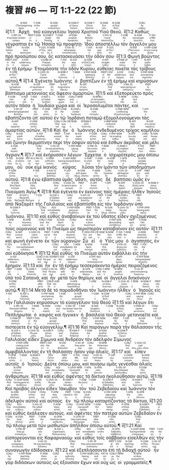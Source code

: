 # 複習 #6 — 可 1:1-22 (22 節)


 <rt>可1:1</rt> <RUBY><ruby><ruby>Ἀρχὴ<rt>ἀρχή</rt></ruby><rt>[The] beginning</rt></ruby><rt>N-NSF</rt></RUBY> <RUBY><ruby><ruby>τοῦ<rt>ὁ</rt></ruby><rt>of the</rt></ruby><rt>T-GSN</rt></RUBY> <RUBY><ruby><ruby>εὐαγγελίου<rt>εὐαγγέλιον</rt></ruby><rt>gospel</rt></ruby><rt>N-GSN</rt></RUBY> <RUBY><ruby><ruby>Ἰησοῦ<rt>Ἰησοῦς</rt></ruby><rt>of Jesus</rt></ruby><rt>N-GSM-P</rt></RUBY> <RUBY><ruby><ruby>Χριστοῦ<rt>Χριστός</rt></ruby><rt>Christ‚</rt></ruby><rt>N-GSM-T</rt></RUBY> <RUBY><ruby><ruby>Υἱοῦ<rt>υἱός</rt></ruby><rt>Son</rt></ruby><rt>N-GSM</rt></RUBY> <RUBY><ruby><ruby>Θεοῦ.<rt>θεός</rt></ruby><rt>of God.</rt></ruby><rt>N-GSM</rt></RUBY> <rt>可1:2</rt> <RUBY><ruby><ruby>Καθὼς<rt>καθώς</rt></ruby><rt>As</rt></ruby><rt>CONJ</rt></RUBY> <RUBY><ruby><ruby>γέγραπται<rt>γράφω</rt></ruby><rt>it has been written</rt></ruby><rt>V-RPI-3S</rt></RUBY> <RUBY><ruby><ruby>ἐν<rt>ἐν</rt></ruby><rt>in</rt></ruby><rt>PREP</rt></RUBY> <RUBY><ruby><ruby>τῷ<rt>ὁ</rt></ruby><rt>‑</rt></ruby><rt>T-DSM</rt></RUBY> <RUBY><ruby><ruby>Ἠσαΐᾳ<rt>Ἡσαΐας</rt></ruby><rt>Isaiah</rt></ruby><rt>N-DSM-P</rt></RUBY> <RUBY><ruby><ruby>τῷ<rt>ὁ</rt></ruby><rt>the</rt></ruby><rt>T-DSM</rt></RUBY> <RUBY><ruby><ruby>προφήτῃ·<rt>προφήτης</rt></ruby><rt>prophet:</rt></ruby><rt>N-DSM</rt></RUBY> <RUBY><ruby><ruby>Ἰδοὺ<rt>ἰδού</rt></ruby><rt>Behold‚</rt></ruby><rt>INJ</rt></RUBY> <RUBY><ruby><ruby>ἀποστέλλω<rt>ἀποστέλλω</rt></ruby><rt>I send</rt></ruby><rt>V-PAI-1S</rt></RUBY> <RUBY><ruby><ruby>τὸν<rt>ὁ</rt></ruby><rt>the</rt></ruby><rt>T-ASM</rt></RUBY> <RUBY><ruby><ruby>ἄγγελόν<rt>ἄγγελος</rt></ruby><rt>messenger</rt></ruby><rt>N-ASM</rt></RUBY> <RUBY><ruby><ruby>μου<rt>ἐγώ</rt></ruby><rt>of Me</rt></ruby><rt>P-1GS</rt></RUBY> <RUBY><ruby><ruby>πρὸ<rt>πρό</rt></ruby><rt>before</rt></ruby><rt>PREP</rt></RUBY> <RUBY><ruby><ruby>προσώπου<rt>πρόσωπον</rt></ruby><rt>face</rt></ruby><rt>N-GSN</rt></RUBY> <RUBY><ruby><ruby>σου‚<rt>σύ</rt></ruby><rt>of You‚</rt></ruby><rt>P-2GS</rt></RUBY> <RUBY><ruby><ruby>ὃς<rt>ὅς, ἥ</rt></ruby><rt>who</rt></ruby><rt>R-NSM</rt></RUBY> <RUBY><ruby><ruby>κατασκευάσει<rt>κατασκευάζω</rt></ruby><rt>will prepare</rt></ruby><rt>V-FAI-3S</rt></RUBY> <RUBY><ruby><ruby>τὴν<rt>ὁ</rt></ruby><rt>the</rt></ruby><rt>T-ASF</rt></RUBY> <RUBY><ruby><ruby>ὁδόν<rt>ὁδός</rt></ruby><rt>way</rt></ruby><rt>N-ASF</rt></RUBY> <RUBY><ruby><ruby>σου·<rt>σύ</rt></ruby><rt>of You.”</rt></ruby><rt>P-2GS</rt></RUBY> <rt>可1:3</rt> <RUBY><ruby><ruby>Φωνὴ<rt>φωνή</rt></ruby><rt>[The] voice</rt></ruby><rt>N-NSF</rt></RUBY> <RUBY><ruby><ruby>βοῶντος<rt>βοάω</rt></ruby><rt>of one crying</rt></ruby><rt>V-PAP-GSM</rt></RUBY> <RUBY><ruby><ruby>ἐν<rt>ἐν</rt></ruby><rt>in</rt></ruby><rt>PREP</rt></RUBY> <RUBY><ruby><ruby>τῇ<rt>ὁ</rt></ruby><rt>the</rt></ruby><rt>T-DSF</rt></RUBY> <RUBY><ruby><ruby>ἐρήμῳ·<rt>ἔρημος</rt></ruby><rt>wilderness‚</rt></ruby><rt>A-DSF</rt></RUBY> <RUBY><ruby><ruby>Ἑτοιμάσατε<rt>ἑτοιμάζω</rt></ruby><rt>Prepare</rt></ruby><rt>V-AAM-2P</rt></RUBY> <RUBY><ruby><ruby>τὴν<rt>ὁ</rt></ruby><rt>the</rt></ruby><rt>T-ASF</rt></RUBY> <RUBY><ruby><ruby>ὁδὸν<rt>ὁδός</rt></ruby><rt>way</rt></ruby><rt>N-ASF</rt></RUBY> <RUBY><ruby><ruby>Κυρίου‚<rt>κύριος</rt></ruby><rt>of [the] Lord‚</rt></ruby><rt>N-GSM</rt></RUBY> <RUBY><ruby><ruby>εὐθείας<rt>εὐθύς</rt></ruby><rt>straight</rt></ruby><rt>A-APF</rt></RUBY> <RUBY><ruby><ruby>ποιεῖτε<rt>ποιέω</rt></ruby><rt>make</rt></ruby><rt>V-PAM-2P</rt></RUBY> <RUBY><ruby><ruby>τὰς<rt>ὁ</rt></ruby><rt>the</rt></ruby><rt>T-APF</rt></RUBY> <RUBY><ruby><ruby>τρίβους<rt>τρίβος</rt></ruby><rt>paths</rt></ruby><rt>N-APF</rt></RUBY> <RUBY><ruby><ruby>αὐτοῦ‚¶<rt>αὐτός</rt></ruby><rt>of Him.’”</rt></ruby><rt>P-GSM</rt></RUBY> <rt>可1:4</rt> <RUBY><ruby><ruby>Ἐγένετο<rt>γίνομαι</rt></ruby><rt>Came</rt></ruby><rt>V-2ADI-3S</rt></RUBY> <RUBY><ruby><ruby>Ἰωάννης<rt>Ἰωάννης</rt></ruby><rt>John‚</rt></ruby><rt>N-NSM-P</rt></RUBY> <RUBY><ruby><ruby>ὁ<rt>ὁ</rt></ruby><rt>‑</rt></ruby><rt>T-NSM</rt></RUBY> <RUBY><ruby><ruby>βαπτίζων<rt>βαπτίζω</rt></ruby><rt>baptizing</rt></ruby><rt>V-PAP-NSM</rt></RUBY> <RUBY><ruby><ruby>ἐν<rt>ἐν</rt></ruby><rt>in</rt></ruby><rt>PREP</rt></RUBY> <RUBY><ruby><ruby>τῇ<rt>ὁ</rt></ruby><rt>the</rt></ruby><rt>T-DSF</rt></RUBY> <RUBY><ruby><ruby>ἐρήμῳ<rt>ἔρημος</rt></ruby><rt>wilderness</rt></ruby><rt>A-DSF</rt></RUBY> <RUBY><ruby><ruby>καὶ<rt>καί</rt></ruby><rt>and</rt></ruby><rt>CONJ</rt></RUBY> <RUBY><ruby><ruby>κηρύσσων<rt>κηρύσσω</rt></ruby><rt>proclaiming</rt></ruby><rt>V-PAP-NSM</rt></RUBY> <RUBY><ruby><ruby>βάπτισμα<rt>βάπτισμα</rt></ruby><rt>[a] baptism</rt></ruby><rt>N-ASN</rt></RUBY> <RUBY><ruby><ruby>μετανοίας<rt>μετάνοια</rt></ruby><rt>of repentance</rt></ruby><rt>N-GSF</rt></RUBY> <RUBY><ruby><ruby>εἰς<rt>εἰς</rt></ruby><rt>for</rt></ruby><rt>PREP</rt></RUBY> <RUBY><ruby><ruby>ἄφεσιν<rt>ἄφεσις</rt></ruby><rt>forgiveness</rt></ruby><rt>N-ASF</rt></RUBY> <RUBY><ruby><ruby>ἁμαρτιῶν.<rt>ἁμαρτία</rt></ruby><rt>of sins.</rt></ruby><rt>N-GPF</rt></RUBY> <rt>可1:5</rt> <RUBY><ruby><ruby>καὶ<rt>καί</rt></ruby><rt>And</rt></ruby><rt>CONJ</rt></RUBY> <RUBY><ruby><ruby>ἐξεπορεύετο<rt>ἐκπορεύω</rt></ruby><rt>were going out</rt></ruby><rt>V-INI-3S</rt></RUBY> <RUBY><ruby><ruby>πρὸς<rt>πρός</rt></ruby><rt>to</rt></ruby><rt>PREP</rt></RUBY> <RUBY><ruby><ruby>αὐτὸν<rt>αὐτός</rt></ruby><rt>him</rt></ruby><rt>P-ASM</rt></RUBY> <RUBY><ruby><ruby>πᾶσα<rt>πᾶς</rt></ruby><rt>all</rt></ruby><rt>A-NSF</rt></RUBY> <RUBY><ruby><ruby>ἡ<rt>ὁ</rt></ruby><rt>the</rt></ruby><rt>T-NSF</rt></RUBY> <RUBY><ruby><ruby>Ἰουδαία<rt>Ἰουδαία</rt></ruby><rt>of Judea</rt></ruby><rt>A-NSF-L</rt></RUBY> <RUBY><ruby><ruby>χώρα<rt>χώρα</rt></ruby><rt>region‚</rt></ruby><rt>N-NSF</rt></RUBY> <RUBY><ruby><ruby>καὶ<rt>καί</rt></ruby><rt>and</rt></ruby><rt>CONJ</rt></RUBY> <RUBY><ruby><ruby>οἱ<rt>ὁ</rt></ruby><rt>‑</rt></ruby><rt>T-NPM</rt></RUBY> <RUBY><ruby><ruby>Ἱεροσολυμῖται<rt>Ἱεροσολυμίτης</rt></ruby><rt>of Jerusalem‚</rt></ruby><rt>N-NPM-L</rt></RUBY> <RUBY><ruby><ruby>πάντες‚<rt>πᾶς</rt></ruby><rt>all</rt></ruby><rt>A-NPM</rt></RUBY> <RUBY><ruby><ruby>καὶ<rt>καί</rt></ruby><rt>and</rt></ruby><rt>CONJ</rt></RUBY> <RUBY><ruby><ruby>ἐβαπτίζοντο<rt>βαπτίζω</rt></ruby><rt>were being baptized</rt></ruby><rt>V-IPI-3P</rt></RUBY> <RUBY><ruby><ruby>ὑπ᾽<rt>ὑπό</rt></ruby><rt>by</rt></ruby><rt>PREP</rt></RUBY> <RUBY><ruby><ruby>αὐτοῦ<rt>αὐτός</rt></ruby><rt>him</rt></ruby><rt>P-GSM</rt></RUBY> <RUBY><ruby><ruby>ἐν<rt>ἐν</rt></ruby><rt>in</rt></ruby><rt>PREP</rt></RUBY> <RUBY><ruby><ruby>τῷ<rt>ὁ</rt></ruby><rt>the</rt></ruby><rt>T-DSM</rt></RUBY> <RUBY><ruby><ruby>Ἰορδάνῃ<rt>Ἰορδάνης</rt></ruby><rt>Jordan</rt></ruby><rt>N-DSM-L</rt></RUBY> <RUBY><ruby><ruby>ποταμῷ<rt>ποταμός</rt></ruby><rt>river‚</rt></ruby><rt>N-DSM</rt></RUBY> <RUBY><ruby><ruby>ἐξομολογούμενοι<rt>ἐξομολογέομαι</rt></ruby><rt>confessing</rt></ruby><rt>V-PMP-NPM</rt></RUBY> <RUBY><ruby><ruby>τὰς<rt>ὁ</rt></ruby><rt>the</rt></ruby><rt>T-APF</rt></RUBY> <RUBY><ruby><ruby>ἁμαρτίας<rt>ἁμαρτία</rt></ruby><rt>sins</rt></ruby><rt>N-APF</rt></RUBY> <RUBY><ruby><ruby>αὐτῶν.<rt>αὐτός</rt></ruby><rt>of them.</rt></ruby><rt>P-GPM</rt></RUBY> <rt>可1:6</rt> <RUBY><ruby><ruby>Καὶ<rt>καί</rt></ruby><rt>And</rt></ruby><rt>CONJ</rt></RUBY> <RUBY><ruby><ruby>ἦν<rt>εἰμί</rt></ruby><rt>was</rt></ruby><rt>V-IAI-3S</rt></RUBY> <RUBY><ruby><ruby>ὁ<rt>ὁ</rt></ruby><rt>‑</rt></ruby><rt>T-NSM</rt></RUBY> <RUBY><ruby><ruby>Ἰωάννης<rt>Ἰωάννης</rt></ruby><rt>John</rt></ruby><rt>N-NSM-P</rt></RUBY> <RUBY><ruby><ruby>ἐνδεδυμένος<rt>ἐνδύω</rt></ruby><rt>clothed in</rt></ruby><rt>V-RMP-NSM</rt></RUBY> <RUBY><ruby><ruby>τρίχας<rt>θρίξ</rt></ruby><rt>hair</rt></ruby><rt>N-APF</rt></RUBY> <RUBY><ruby><ruby>καμήλου<rt>κάμηλος</rt></ruby><rt>of a camel‚</rt></ruby><rt>N-GSF</rt></RUBY> <RUBY><ruby><ruby>καὶ<rt>καί</rt></ruby><rt>and</rt></ruby><rt>CONJ</rt></RUBY> <RUBY><ruby><ruby>ζώνην<rt>ζώνη</rt></ruby><rt>a belt</rt></ruby><rt>N-ASF</rt></RUBY> <RUBY><ruby><ruby>δερματίνην<rt>δερμάτινος</rt></ruby><rt>of leather</rt></ruby><rt>A-ASF</rt></RUBY> <RUBY><ruby><ruby>περὶ<rt>περί</rt></ruby><rt>around</rt></ruby><rt>PREP</rt></RUBY> <RUBY><ruby><ruby>τὴν<rt>ὁ</rt></ruby><rt>the</rt></ruby><rt>T-ASF</rt></RUBY> <RUBY><ruby><ruby>ὀσφὺν<rt>ὀσφῦς</rt></ruby><rt>waist</rt></ruby><rt>N-ASF</rt></RUBY> <RUBY><ruby><ruby>αὐτοῦ<rt>αὐτός</rt></ruby><rt>of him;</rt></ruby><rt>P-GSM</rt></RUBY> <RUBY><ruby><ruby>καὶ<rt>καί</rt></ruby><rt>and</rt></ruby><rt>CONJ</rt></RUBY> <RUBY><ruby><ruby>ἔσθων<rt>ἐσθίω</rt></ruby><rt>he is eating</rt></ruby><rt>V-PAP-NSM</rt></RUBY> <RUBY><ruby><ruby>ἀκρίδας<rt>ἀκρίς</rt></ruby><rt>locusts</rt></ruby><rt>N-APF</rt></RUBY> <RUBY><ruby><ruby>καὶ<rt>καί</rt></ruby><rt>and</rt></ruby><rt>CONJ</rt></RUBY> <RUBY><ruby><ruby>μέλι<rt>μέλι</rt></ruby><rt>honey</rt></ruby><rt>N-ASN</rt></RUBY> <RUBY><ruby><ruby>ἄγριον.¶<rt>ἄγριος</rt></ruby><rt>wild.</rt></ruby><rt>A-ASN</rt></RUBY> 
 <rt>可1:7</rt> <RUBY><ruby><ruby>καὶ<rt>καί</rt></ruby><rt>And</rt></ruby><rt>CONJ</rt></RUBY> <RUBY><ruby><ruby>ἐκήρυσσεν<rt>κηρύσσω</rt></ruby><rt>he was preaching‚</rt></ruby><rt>V-IAI-3S</rt></RUBY> <RUBY><ruby><ruby>λέγων·<rt>λέγω</rt></ruby><rt>saying‚</rt></ruby><rt>V-PAP-NSM</rt></RUBY> <RUBY><ruby><ruby>Ἔρχεται<rt>ἔρχομαι</rt></ruby><rt>He comes</rt></ruby><rt>V-PNI-3S</rt></RUBY> <RUBY><ruby><ruby>ὁ<rt>ὁ</rt></ruby><rt>who</rt></ruby><rt>T-NSM</rt></RUBY> <RUBY><ruby><ruby>ἰσχυρότερός<rt>ἰσχυρός</rt></ruby><rt>[is] mightier</rt></ruby><rt>A-NSM-C</rt></RUBY> <RUBY><ruby><ruby>μου<rt>ἐγώ</rt></ruby><rt>than I</rt></ruby><rt>P-1GS</rt></RUBY> <RUBY><ruby><ruby>ὀπίσω<rt>ὀπίσω</rt></ruby><rt>after</rt></ruby><rt>PREP</rt></RUBY> <RUBY><ruby><ruby>μου‚<rt>ἐγώ</rt></ruby><rt>me‚</rt></ruby><rt>P-1GS</rt></RUBY> <RUBY><ruby><ruby>οὗ<rt>ὅς, ἥ</rt></ruby><rt>of whom</rt></ruby><rt>R-GSM</rt></RUBY> <RUBY><ruby><ruby>οὐκ<rt>οὐ</rt></ruby><rt>not</rt></ruby><rt>PRT-N</rt></RUBY> <RUBY><ruby><ruby>εἰμὶ<rt>εἰμί</rt></ruby><rt>I am</rt></ruby><rt>V-PAI-1S</rt></RUBY> <RUBY><ruby><ruby>ἱκανὸς<rt>ἱκανός</rt></ruby><rt>sufficient‚</rt></ruby><rt>A-NSM</rt></RUBY> <RUBY><ruby><ruby>κύψας<rt>κύπτω</rt></ruby><rt>having stooped down‚</rt></ruby><rt>V-AAP-NSM</rt></RUBY> <RUBY><ruby><ruby>λῦσαι<rt>λύω</rt></ruby><rt>to untie</rt></ruby><rt>V-AAN</rt></RUBY> <RUBY><ruby><ruby>τὸν<rt>ὁ</rt></ruby><rt>the</rt></ruby><rt>T-ASM</rt></RUBY> <RUBY><ruby><ruby>ἱμάντα<rt>ἱμάς</rt></ruby><rt>strap</rt></ruby><rt>N-ASM</rt></RUBY> <RUBY><ruby><ruby>τῶν<rt>ὁ</rt></ruby><rt>of the</rt></ruby><rt>T-GPN</rt></RUBY> <RUBY><ruby><ruby>ὑποδημάτων<rt>ὑπόδημα</rt></ruby><rt>sandals</rt></ruby><rt>N-GPN</rt></RUBY> <RUBY><ruby><ruby>αὐτοῦ.<rt>αὐτός</rt></ruby><rt>of Him.</rt></ruby><rt>P-GSM</rt></RUBY> <rt>可1:8</rt> <RUBY><ruby><ruby>ἐγὼ<rt>ἐγώ</rt></ruby><rt>I</rt></ruby><rt>P-1NS</rt></RUBY> <RUBY><ruby><ruby>ἐβάπτισα<rt>βαπτίζω</rt></ruby><rt>baptized</rt></ruby><rt>V-AAI-1S</rt></RUBY> <RUBY><ruby><ruby>ὑμᾶς<rt>σύ</rt></ruby><rt>you</rt></ruby><rt>P-2AP</rt></RUBY> <RUBY><ruby><ruby>ὕδατι‚<rt>ὕδωρ, ὕδατος</rt></ruby><rt>with water;</rt></ruby><rt>N-DSN</rt></RUBY> <RUBY><ruby><ruby>αὐτὸς<rt>αὐτός</rt></ruby><rt>He</rt></ruby><rt>P-NSM</rt></RUBY> <RUBY><ruby><ruby>δὲ<rt>δέ</rt></ruby><rt>however</rt></ruby><rt>CONJ</rt></RUBY> <RUBY><ruby><ruby>βαπτίσει<rt>βαπτίζω</rt></ruby><rt>will baptize</rt></ruby><rt>V-FAI-3S</rt></RUBY> <RUBY><ruby><ruby>ὑμᾶς<rt>σύ</rt></ruby><rt>you</rt></ruby><rt>P-2AP</rt></RUBY> <RUBY><ruby><ruby>ἐν<rt>ἐν</rt></ruby><rt>with</rt></ruby><rt>PREP</rt></RUBY> <RUBY><ruby><ruby>Πνεύματι<rt>πνεῦμα</rt></ruby><rt>[the] Spirit</rt></ruby><rt>N-DSN</rt></RUBY> <RUBY><ruby><ruby>Ἁγίῳ.¶<rt>ἅγιος</rt></ruby><rt>Holy.</rt></ruby><rt>A-DSN</rt></RUBY> <rt>可1:9</rt> <RUBY><ruby><ruby>Καὶ<rt>καί</rt></ruby><rt>And</rt></ruby><rt>CONJ</rt></RUBY> <RUBY><ruby><ruby>ἐγένετο<rt>γίνομαι</rt></ruby><rt>it came to pass</rt></ruby><rt>V-2ADI-3S</rt></RUBY> <RUBY><ruby><ruby>ἐν<rt>ἐν</rt></ruby><rt>in</rt></ruby><rt>PREP</rt></RUBY> <RUBY><ruby><ruby>ἐκείναις<rt>ἐκεῖνος</rt></ruby><rt>those</rt></ruby><rt>D-DPF</rt></RUBY> <RUBY><ruby><ruby>ταῖς<rt>ὁ</rt></ruby><rt>‑</rt></ruby><rt>T-DPF</rt></RUBY> <RUBY><ruby><ruby>ἡμέραις<rt>ἡμέρα</rt></ruby><rt>days‚</rt></ruby><rt>N-DPF</rt></RUBY> <RUBY><ruby><ruby>ἦλθεν<rt>ἔρχομαι</rt></ruby><rt>[that] came</rt></ruby><rt>V-2AAI-3S</rt></RUBY> <RUBY><ruby><ruby>Ἰησοῦς<rt>Ἰησοῦς</rt></ruby><rt>Jesus</rt></ruby><rt>N-NSM-P</rt></RUBY> <RUBY><ruby><ruby>ἀπὸ<rt>ἀπό</rt></ruby><rt>from</rt></ruby><rt>PREP</rt></RUBY> <RUBY><ruby><ruby>Ναζαρὲτ<rt>Ναζαρέθ, Ναζαρά</rt></ruby><rt>Nazareth</rt></ruby><rt>N-GSF-L</rt></RUBY> <RUBY><ruby><ruby>τῆς<rt>ὁ</rt></ruby><rt>‑</rt></ruby><rt>T-GSF</rt></RUBY> <RUBY><ruby><ruby>Γαλιλαίας<rt>Γαλιλαία</rt></ruby><rt>of Galilee‚</rt></ruby><rt>N-GSF-L</rt></RUBY> <RUBY><ruby><ruby>καὶ<rt>καί</rt></ruby><rt>and</rt></ruby><rt>CONJ</rt></RUBY> <RUBY><ruby><ruby>ἐβαπτίσθη<rt>βαπτίζω</rt></ruby><rt>was baptized</rt></ruby><rt>V-API-3S</rt></RUBY> <RUBY><ruby><ruby>εἰς<rt>εἰς</rt></ruby><rt>in</rt></ruby><rt>PREP</rt></RUBY> <RUBY><ruby><ruby>τὸν<rt>ὁ</rt></ruby><rt>the</rt></ruby><rt>T-ASM</rt></RUBY> <RUBY><ruby><ruby>Ἰορδάνην<rt>Ἰορδάνης</rt></ruby><rt>Jordan</rt></ruby><rt>N-ASM-L</rt></RUBY> <RUBY><ruby><ruby>ὑπὸ<rt>ὑπό</rt></ruby><rt>by</rt></ruby><rt>PREP</rt></RUBY> <RUBY><ruby><ruby>Ἰωάννου.<rt>Ἰωάννης</rt></ruby><rt>John.</rt></ruby><rt>N-GSM-P</rt></RUBY> <rt>可1:10</rt> <RUBY><ruby><ruby>καὶ<rt>καί</rt></ruby><rt>And</rt></ruby><rt>CONJ</rt></RUBY> <RUBY><ruby><ruby>εὐθὺς<rt>εὐθέως</rt></ruby><rt>immediately</rt></ruby><rt>ADV</rt></RUBY> <RUBY><ruby><ruby>ἀναβαίνων<rt>ἀναβαίνω</rt></ruby><rt>going up</rt></ruby><rt>V-PAP-NSM</rt></RUBY> <RUBY><ruby><ruby>ἐκ<rt>ἐκ</rt></ruby><rt>from</rt></ruby><rt>PREP</rt></RUBY> <RUBY><ruby><ruby>τοῦ<rt>ὁ</rt></ruby><rt>the</rt></ruby><rt>T-GSN</rt></RUBY> <RUBY><ruby><ruby>ὕδατος<rt>ὕδωρ, ὕδατος</rt></ruby><rt>water‚</rt></ruby><rt>N-GSN</rt></RUBY> <RUBY><ruby><ruby>εἶδεν<rt>εἴδω</rt></ruby><rt>he saw</rt></ruby><rt>V-2AAI-3S</rt></RUBY> <RUBY><ruby><ruby>σχιζομένους<rt>σχίζω</rt></ruby><rt>tearing open</rt></ruby><rt>V-PPP-APM</rt></RUBY> <RUBY><ruby><ruby>τοὺς<rt>ὁ</rt></ruby><rt>the</rt></ruby><rt>T-APM</rt></RUBY> <RUBY><ruby><ruby>οὐρανοὺς<rt>οὐρανός</rt></ruby><rt>heavens‚</rt></ruby><rt>N-APM</rt></RUBY> <RUBY><ruby><ruby>καὶ<rt>καί</rt></ruby><rt>and</rt></ruby><rt>CONJ</rt></RUBY> <RUBY><ruby><ruby>τὸ<rt>ὁ</rt></ruby><rt>the</rt></ruby><rt>T-ASN</rt></RUBY> <RUBY><ruby><ruby>Πνεῦμα<rt>πνεῦμα</rt></ruby><rt>Spirit</rt></ruby><rt>N-ASN</rt></RUBY> <RUBY><ruby><ruby>ὡς<rt>ὡς</rt></ruby><rt>as</rt></ruby><rt>CONJ</rt></RUBY> <RUBY><ruby><ruby>περιστερὰν<rt>περιστερά</rt></ruby><rt>a dove</rt></ruby><rt>N-ASF</rt></RUBY> <RUBY><ruby><ruby>καταβαῖνον<rt>καταβαίνω</rt></ruby><rt>descending</rt></ruby><rt>V-PAP-ASN</rt></RUBY> <RUBY><ruby><ruby>εἰς<rt>εἰς</rt></ruby><rt>upon</rt></ruby><rt>PREP</rt></RUBY> <RUBY><ruby><ruby>αὐτόν·<rt>αὐτός</rt></ruby><rt>Him.</rt></ruby><rt>P-ASM</rt></RUBY> <rt>可1:11</rt> <RUBY><ruby><ruby>καὶ<rt>καί</rt></ruby><rt>And</rt></ruby><rt>CONJ</rt></RUBY> <RUBY><ruby><ruby>φωνὴ<rt>φωνή</rt></ruby><rt>a voice</rt></ruby><rt>N-NSF</rt></RUBY> <RUBY><ruby><ruby>ἐγένετο<rt>γίνομαι</rt></ruby><rt>came</rt></ruby><rt>V-2ADI-3S</rt></RUBY> <RUBY><ruby><ruby>ἐκ<rt>ἐκ</rt></ruby><rt>out of</rt></ruby><rt>PREP</rt></RUBY> <RUBY><ruby><ruby>τῶν<rt>ὁ</rt></ruby><rt>the</rt></ruby><rt>T-GPM</rt></RUBY> <RUBY><ruby><ruby>οὐρανῶν·<rt>οὐρανός</rt></ruby><rt>heavens:</rt></ruby><rt>N-GPM</rt></RUBY> <RUBY><ruby><ruby>Σὺ<rt>σύ</rt></ruby><rt>You</rt></ruby><rt>P-2NS</rt></RUBY> <RUBY><ruby><ruby>εἶ<rt>εἰμί</rt></ruby><rt>are</rt></ruby><rt>V-PAI-2S</rt></RUBY> <RUBY><ruby><ruby>ὁ<rt>ὁ</rt></ruby><rt>the</rt></ruby><rt>T-NSM</rt></RUBY> <RUBY><ruby><ruby>Υἱός<rt>υἱός</rt></ruby><rt>Son</rt></ruby><rt>N-NSM</rt></RUBY> <RUBY><ruby><ruby>μου<rt>ἐγώ</rt></ruby><rt>of Me‚</rt></ruby><rt>P-1GS</rt></RUBY> <RUBY><ruby><ruby>ὁ<rt>ὁ</rt></ruby><rt>the</rt></ruby><rt>T-NSM</rt></RUBY> <RUBY><ruby><ruby>ἀγαπητός‚<rt>ἀγαπητός</rt></ruby><rt>beloved‚</rt></ruby><rt>A-NSM</rt></RUBY> <RUBY><ruby><ruby>ἐν<rt>ἐν</rt></ruby><rt>in</rt></ruby><rt>PREP</rt></RUBY> <RUBY><ruby><ruby>σοὶ<rt>σύ</rt></ruby><rt>You</rt></ruby><rt>P-2DS</rt></RUBY> <RUBY><ruby><ruby>εὐδόκησα.¶<rt>εὐδοκέω</rt></ruby><rt>I am well pleased.</rt></ruby><rt>V-AAI-1S</rt></RUBY> <rt>可1:12</rt> <RUBY><ruby><ruby>Καὶ<rt>καί</rt></ruby><rt>And</rt></ruby><rt>CONJ</rt></RUBY> <RUBY><ruby><ruby>εὐθὺς<rt>εὐθέως</rt></ruby><rt>immediately</rt></ruby><rt>ADV</rt></RUBY> <RUBY><ruby><ruby>τὸ<rt>ὁ</rt></ruby><rt>the</rt></ruby><rt>T-NSN</rt></RUBY> <RUBY><ruby><ruby>Πνεῦμα<rt>πνεῦμα</rt></ruby><rt>Spirit</rt></ruby><rt>N-NSN</rt></RUBY> <RUBY><ruby><ruby>αὐτὸν<rt>αὐτός</rt></ruby><rt>Him</rt></ruby><rt>P-ASM</rt></RUBY> <RUBY><ruby><ruby>ἐκβάλλει<rt>ἐκβάλλω</rt></ruby><rt>drives out</rt></ruby><rt>V-PAI-3S</rt></RUBY> <RUBY><ruby><ruby>εἰς<rt>εἰς</rt></ruby><rt>into</rt></ruby><rt>PREP</rt></RUBY> <RUBY><ruby><ruby>τὴν<rt>ὁ</rt></ruby><rt>the</rt></ruby><rt>T-ASF</rt></RUBY> <RUBY><ruby><ruby>ἔρημον.<rt>ἔρημος</rt></ruby><rt>wilderness.</rt></ruby><rt>A-ASF</rt></RUBY> 
 <rt>可1:13</rt> <RUBY><ruby><ruby>καὶ<rt>καί</rt></ruby><rt>And</rt></ruby><rt>CONJ</rt></RUBY> <RUBY><ruby><ruby>ἦν<rt>εἰμί</rt></ruby><rt>He was</rt></ruby><rt>V-IAI-3S</rt></RUBY> <RUBY><ruby><ruby>ἐν<rt>ἐν</rt></ruby><rt>in</rt></ruby><rt>PREP</rt></RUBY> <RUBY><ruby><ruby>τῇ<rt>ὁ</rt></ruby><rt>the</rt></ruby><rt>T-DSF</rt></RUBY> <RUBY><ruby><ruby>ἐρήμῳ<rt>ἔρημος</rt></ruby><rt>wilderness</rt></ruby><rt>A-DSF</rt></RUBY> <RUBY><ruby><ruby>τεσσεράκοντα<rt>τεσσαράκοντα</rt></ruby><rt>forty</rt></ruby><rt>A-APF-NUI</rt></RUBY> <RUBY><ruby><ruby>ἡμέρας<rt>ἡμέρα</rt></ruby><rt>days‚</rt></ruby><rt>N-APF</rt></RUBY> <RUBY><ruby><ruby>πειραζόμενος<rt>πειράζω</rt></ruby><rt>being tempted</rt></ruby><rt>V-PPP-NSM</rt></RUBY> <RUBY><ruby><ruby>ὑπὸ<rt>ὑπό</rt></ruby><rt>by</rt></ruby><rt>PREP</rt></RUBY> <RUBY><ruby><ruby>τοῦ<rt>ὁ</rt></ruby><rt>‑</rt></ruby><rt>T-GSM</rt></RUBY> <RUBY><ruby><ruby>Σατανᾶ‚<rt>Σατανᾶς</rt></ruby><rt>Satan.</rt></ruby><rt>N-GSM-T</rt></RUBY> <RUBY><ruby><ruby>καὶ<rt>καί</rt></ruby><rt>And</rt></ruby><rt>CONJ</rt></RUBY> <RUBY><ruby><ruby>ἦν<rt>εἰμί</rt></ruby><rt>He was</rt></ruby><rt>V-IAI-3S</rt></RUBY> <RUBY><ruby><ruby>μετὰ<rt>μετά</rt></ruby><rt>with</rt></ruby><rt>PREP</rt></RUBY> <RUBY><ruby><ruby>τῶν<rt>ὁ</rt></ruby><rt>the</rt></ruby><rt>T-GPN</rt></RUBY> <RUBY><ruby><ruby>θηρίων‚<rt>θηρίον</rt></ruby><rt>wild animals;</rt></ruby><rt>N-GPN</rt></RUBY> <RUBY><ruby><ruby>καὶ<rt>καί</rt></ruby><rt>and</rt></ruby><rt>CONJ</rt></RUBY> <RUBY><ruby><ruby>οἱ<rt>ὁ</rt></ruby><rt>the</rt></ruby><rt>T-NPM</rt></RUBY> <RUBY><ruby><ruby>ἄγγελοι<rt>ἄγγελος</rt></ruby><rt>angels</rt></ruby><rt>N-NPM</rt></RUBY> <RUBY><ruby><ruby>διηκόνουν<rt>διακονέω</rt></ruby><rt>were ministering</rt></ruby><rt>V-IAI-3P</rt></RUBY> <RUBY><ruby><ruby>αὐτῷ.¶<rt>αὐτός</rt></ruby><rt>to Him.</rt></ruby><rt>P-DSM</rt></RUBY> <rt>可1:14</rt> <RUBY><ruby><ruby>Μετὰ<rt>μετά</rt></ruby><rt>after</rt></ruby><rt>PREP</rt></RUBY> <RUBY><ruby><ruby>δὲ<rt>δέ</rt></ruby><rt>And</rt></ruby><rt>CONJ</rt></RUBY> <RUBY><ruby><ruby>τὸ<rt>ὁ</rt></ruby><rt>the</rt></ruby><rt>T-ASN</rt></RUBY> <RUBY><ruby><ruby>παραδοθῆναι<rt>παραδίδωμι</rt></ruby><rt>delivering up</rt></ruby><rt>V-APN</rt></RUBY> <RUBY><ruby><ruby>τὸν<rt>ὁ</rt></ruby><rt>‑</rt></ruby><rt>T-ASM</rt></RUBY> <RUBY><ruby><ruby>Ἰωάννην<rt>Ἰωάννης</rt></ruby><rt>of John‚</rt></ruby><rt>N-ASM-P</rt></RUBY> <RUBY><ruby><ruby>ἦλθεν<rt>ἔρχομαι</rt></ruby><rt>came</rt></ruby><rt>V-2AAI-3S</rt></RUBY> <RUBY><ruby><ruby>ὁ<rt>ὁ</rt></ruby><rt>‑</rt></ruby><rt>T-NSM</rt></RUBY> <RUBY><ruby><ruby>Ἰησοῦς<rt>Ἰησοῦς</rt></ruby><rt>Jesus</rt></ruby><rt>N-NSM-P</rt></RUBY> <RUBY><ruby><ruby>εἰς<rt>εἰς</rt></ruby><rt>into</rt></ruby><rt>PREP</rt></RUBY> <RUBY><ruby><ruby>τὴν<rt>ὁ</rt></ruby><rt>‑</rt></ruby><rt>T-ASF</rt></RUBY> <RUBY><ruby><ruby>Γαλιλαίαν<rt>Γαλιλαία</rt></ruby><rt>Galilee‚</rt></ruby><rt>N-ASF-L</rt></RUBY> <RUBY><ruby><ruby>κηρύσσων<rt>κηρύσσω</rt></ruby><rt>proclaiming</rt></ruby><rt>V-PAP-NSM</rt></RUBY> <RUBY><ruby><ruby>τὸ<rt>ὁ</rt></ruby><rt>the</rt></ruby><rt>T-ASN</rt></RUBY> <RUBY><ruby><ruby>εὐαγγέλιον<rt>εὐαγγέλιον</rt></ruby><rt>gospel</rt></ruby><rt>N-ASN</rt></RUBY> <RUBY><ruby><ruby>τοῦ<rt>ὁ</rt></ruby><rt>‑</rt></ruby><rt>T-GSM</rt></RUBY> <RUBY><ruby><ruby>Θεοῦ<rt>θεός</rt></ruby><rt>of God</rt></ruby><rt>N-GSM</rt></RUBY> <rt>可1:15</rt> <RUBY><ruby><ruby>καὶ<rt>καί</rt></ruby><rt>and</rt></ruby><rt>CONJ</rt></RUBY> <RUBY><ruby><ruby>λέγων<rt>λέγω</rt></ruby><rt>saying</rt></ruby><rt>V-PAP-NSM</rt></RUBY> <RUBY><ruby><ruby>ὅτι<rt>ὅτι</rt></ruby><rt>‑‚</rt></ruby><rt>CONJ</rt></RUBY> <RUBY><ruby><ruby>Πεπλήρωται<rt>πληρόω</rt></ruby><rt>Has been fulfilled</rt></ruby><rt>V-RPI-3S</rt></RUBY> <RUBY><ruby><ruby>ὁ<rt>ὁ</rt></ruby><rt>the</rt></ruby><rt>T-NSM</rt></RUBY> <RUBY><ruby><ruby>καιρὸς<rt>καιρός</rt></ruby><rt>time‚</rt></ruby><rt>N-NSM</rt></RUBY> <RUBY><ruby><ruby>καὶ<rt>καί</rt></ruby><rt>and</rt></ruby><rt>CONJ</rt></RUBY> <RUBY><ruby><ruby>ἤγγικεν<rt>ἐγγίζω</rt></ruby><rt>has drawn near</rt></ruby><rt>V-RAI-3S</rt></RUBY> <RUBY><ruby><ruby>ἡ<rt>ὁ</rt></ruby><rt>the</rt></ruby><rt>T-NSF</rt></RUBY> <RUBY><ruby><ruby>βασιλεία<rt>βασιλεία</rt></ruby><rt>kingdom</rt></ruby><rt>N-NSF</rt></RUBY> <RUBY><ruby><ruby>τοῦ<rt>ὁ</rt></ruby><rt>‑</rt></ruby><rt>T-GSM</rt></RUBY> <RUBY><ruby><ruby>Θεοῦ·<rt>θεός</rt></ruby><rt>of God;</rt></ruby><rt>N-GSM</rt></RUBY> <RUBY><ruby><ruby>μετανοεῖτε<rt>μετανοέω</rt></ruby><rt>repent</rt></ruby><rt>V-PAM-2P</rt></RUBY> <RUBY><ruby><ruby>καὶ<rt>καί</rt></ruby><rt>and</rt></ruby><rt>CONJ</rt></RUBY> <RUBY><ruby><ruby>πιστεύετε<rt>πιστεύω</rt></ruby><rt>believe</rt></ruby><rt>V-PAM-2P</rt></RUBY> <RUBY><ruby><ruby>ἐν<rt>ἐν</rt></ruby><rt>in</rt></ruby><rt>PREP</rt></RUBY> <RUBY><ruby><ruby>τῷ<rt>ὁ</rt></ruby><rt>the</rt></ruby><rt>T-DSN</rt></RUBY> <RUBY><ruby><ruby>εὐαγγελίῳ.¶<rt>εὐαγγέλιον</rt></ruby><rt>gospel.</rt></ruby><rt>N-DSN</rt></RUBY> <rt>可1:16</rt> <RUBY><ruby><ruby>Καὶ<rt>καί</rt></ruby><rt>And</rt></ruby><rt>CONJ</rt></RUBY> <RUBY><ruby><ruby>παράγων<rt>παράγω</rt></ruby><rt>passing</rt></ruby><rt>V-PAP-NSM</rt></RUBY> <RUBY><ruby><ruby>παρὰ<rt>παρά</rt></ruby><rt>by</rt></ruby><rt>PREP</rt></RUBY> <RUBY><ruby><ruby>τὴν<rt>ὁ</rt></ruby><rt>the</rt></ruby><rt>T-ASF</rt></RUBY> <RUBY><ruby><ruby>θάλασσαν<rt>θάλασσα</rt></ruby><rt>Sea</rt></ruby><rt>N-ASF</rt></RUBY> <RUBY><ruby><ruby>τῆς<rt>ὁ</rt></ruby><rt>‑</rt></ruby><rt>T-GSF</rt></RUBY> <RUBY><ruby><ruby>Γαλιλαίας<rt>Γαλιλαία</rt></ruby><rt>of Galilee‚</rt></ruby><rt>N-GSF-L</rt></RUBY> <RUBY><ruby><ruby>εἶδεν<rt>εἴδω</rt></ruby><rt>He saw</rt></ruby><rt>V-2AAI-3S</rt></RUBY> <RUBY><ruby><ruby>Σίμωνα<rt>Σίμων</rt></ruby><rt>Simon</rt></ruby><rt>N-ASM-P</rt></RUBY> <RUBY><ruby><ruby>καὶ<rt>καί</rt></ruby><rt>and</rt></ruby><rt>CONJ</rt></RUBY> <RUBY><ruby><ruby>Ἀνδρέαν<rt>Ἀνδρέας</rt></ruby><rt>Andrew‚</rt></ruby><rt>N-ASM-P</rt></RUBY> <RUBY><ruby><ruby>τὸν<rt>ὁ</rt></ruby><rt>the</rt></ruby><rt>T-ASM</rt></RUBY> <RUBY><ruby><ruby>ἀδελφὸν<rt>ἀδελφός</rt></ruby><rt>brother</rt></ruby><rt>N-ASM</rt></RUBY> <RUBY><ruby><ruby>Σίμωνος<rt>Σίμων</rt></ruby><rt>of Simon‚</rt></ruby><rt>N-GSM-P</rt></RUBY> <RUBY><ruby><ruby>ἀμφιβάλλοντας<rt>ἀμφιβάλλω</rt></ruby><rt>casting a net</rt></ruby><rt>V-PAP-APM</rt></RUBY> <RUBY><ruby><ruby>ἐν<rt>ἐν</rt></ruby><rt>into</rt></ruby><rt>PREP</rt></RUBY> <RUBY><ruby><ruby>τῇ<rt>ὁ</rt></ruby><rt>the</rt></ruby><rt>T-DSF</rt></RUBY> <RUBY><ruby><ruby>θαλάσσῃ·<rt>θάλασσα</rt></ruby><rt>sea;</rt></ruby><rt>N-DSF</rt></RUBY> <RUBY><ruby><ruby>ἦσαν<rt>εἰμί</rt></ruby><rt>they were</rt></ruby><rt>V-IAI-3P</rt></RUBY> <RUBY><ruby><ruby>γὰρ<rt>γάρ</rt></ruby><rt>for</rt></ruby><rt>CONJ</rt></RUBY> <RUBY><ruby><ruby>ἁλιεῖς.<rt>ἁλιεύς</rt></ruby><rt>fishermen.</rt></ruby><rt>N-NPM</rt></RUBY> <rt>可1:17</rt> <RUBY><ruby><ruby>καὶ<rt>καί</rt></ruby><rt>And</rt></ruby><rt>CONJ</rt></RUBY> <RUBY><ruby><ruby>εἶπεν<rt>ἔπω, ἐρῶ, εἶπον</rt></ruby><rt>said</rt></ruby><rt>V-2AAI-3S</rt></RUBY> <RUBY><ruby><ruby>αὐτοῖς<rt>αὐτός</rt></ruby><rt>to them</rt></ruby><rt>P-DPM</rt></RUBY> <RUBY><ruby><ruby>ὁ<rt>ὁ</rt></ruby><rt>‑</rt></ruby><rt>T-NSM</rt></RUBY> <RUBY><ruby><ruby>Ἰησοῦς·<rt>Ἰησοῦς</rt></ruby><rt>Jesus‚</rt></ruby><rt>N-NSM-P</rt></RUBY> <RUBY><ruby><ruby>Δεῦτε<rt>δεῦτε</rt></ruby><rt>Come</rt></ruby><rt>ADV</rt></RUBY> <RUBY><ruby><ruby>ὀπίσω<rt>ὀπίσω</rt></ruby><rt>after</rt></ruby><rt>PREP</rt></RUBY> <RUBY><ruby><ruby>μου‚<rt>ἐγώ</rt></ruby><rt>Me‚</rt></ruby><rt>P-1GS</rt></RUBY> <RUBY><ruby><ruby>καὶ<rt>καί</rt></ruby><rt>and</rt></ruby><rt>CONJ</rt></RUBY> <RUBY><ruby><ruby>ποιήσω<rt>ποιέω</rt></ruby><rt>I will make</rt></ruby><rt>V-FAI-1S</rt></RUBY> <RUBY><ruby><ruby>ὑμᾶς<rt>σύ</rt></ruby><rt>you</rt></ruby><rt>P-2AP</rt></RUBY> <RUBY><ruby><ruby>γενέσθαι<rt>γίνομαι</rt></ruby><rt>to become</rt></ruby><rt>V-2ADN</rt></RUBY> <RUBY><ruby><ruby>ἁλιεῖς<rt>ἁλιεύς</rt></ruby><rt>fishers</rt></ruby><rt>N-APM</rt></RUBY> <RUBY><ruby><ruby>ἀνθρώπων.<rt>ἄνθρωπος</rt></ruby><rt>of men.</rt></ruby><rt>N-GPM</rt></RUBY> <rt>可1:18</rt> <RUBY><ruby><ruby>καὶ<rt>καί</rt></ruby><rt>And</rt></ruby><rt>CONJ</rt></RUBY> <RUBY><ruby><ruby>εὐθὺς<rt>εὐθέως</rt></ruby><rt>immediately‚</rt></ruby><rt>ADV</rt></RUBY> <RUBY><ruby><ruby>ἀφέντες<rt>ἀφίημι</rt></ruby><rt>having left</rt></ruby><rt>V-2AAP-NPM</rt></RUBY> <RUBY><ruby><ruby>τὰ<rt>ὁ</rt></ruby><rt>the</rt></ruby><rt>T-APN</rt></RUBY> <RUBY><ruby><ruby>δίκτυα<rt>δίκτυον</rt></ruby><rt>nets‚</rt></ruby><rt>N-APN</rt></RUBY> <RUBY><ruby><ruby>ἠκολούθησαν<rt>ἀκολουθέω</rt></ruby><rt>they followed</rt></ruby><rt>V-AAI-3P</rt></RUBY> <RUBY><ruby><ruby>αὐτῷ.<rt>αὐτός</rt></ruby><rt>Him.</rt></ruby><rt>P-DSM</rt></RUBY> 
 <rt>可1:19</rt> <RUBY><ruby><ruby>Καὶ<rt>καί</rt></ruby><rt>And</rt></ruby><rt>CONJ</rt></RUBY> <RUBY><ruby><ruby>προβὰς<rt>προβαίνω</rt></ruby><rt>having gone on</rt></ruby><rt>V-2AAP-NSM</rt></RUBY> <RUBY><ruby><ruby>ὀλίγον<rt>ὀλίγος</rt></ruby><rt>a little‚</rt></ruby><rt>A-ASN</rt></RUBY> <RUBY><ruby><ruby>εἶδεν<rt>εἴδω</rt></ruby><rt>He saw</rt></ruby><rt>V-2AAI-3S</rt></RUBY> <RUBY><ruby><ruby>Ἰάκωβον<rt>Ἰάκωβος</rt></ruby><rt>James</rt></ruby><rt>N-ASM-P</rt></RUBY> <RUBY><ruby><ruby>τὸν<rt>ὁ</rt></ruby><rt>the [son]</rt></ruby><rt>T-ASM</rt></RUBY> <RUBY><ruby><ruby>τοῦ<rt>ὁ</rt></ruby><rt>‑</rt></ruby><rt>T-GSM</rt></RUBY> <RUBY><ruby><ruby>Ζεβεδαίου<rt>Ζεβεδαῖος</rt></ruby><rt>of Zebedee‚</rt></ruby><rt>N-GSM-P</rt></RUBY> <RUBY><ruby><ruby>καὶ<rt>καί</rt></ruby><rt>and</rt></ruby><rt>CONJ</rt></RUBY> <RUBY><ruby><ruby>Ἰωάννην<rt>Ἰωάννης</rt></ruby><rt>John</rt></ruby><rt>N-ASM-P</rt></RUBY> <RUBY><ruby><ruby>τὸν<rt>ὁ</rt></ruby><rt>the</rt></ruby><rt>T-ASM</rt></RUBY> <RUBY><ruby><ruby>ἀδελφὸν<rt>ἀδελφός</rt></ruby><rt>brother</rt></ruby><rt>N-ASM</rt></RUBY> <RUBY><ruby><ruby>αὐτοῦ<rt>αὐτός</rt></ruby><rt>of him‚</rt></ruby><rt>P-GSM</rt></RUBY> <RUBY><ruby><ruby>καὶ<rt>καί</rt></ruby><rt>and</rt></ruby><rt>CONJ</rt></RUBY> <RUBY><ruby><ruby>αὐτοὺς<rt>αὐτός</rt></ruby><rt>they</rt></ruby><rt>P-APM</rt></RUBY> <RUBY><ruby><ruby>ἐν<rt>ἐν</rt></ruby><rt>[were] in</rt></ruby><rt>PREP</rt></RUBY> <RUBY><ruby><ruby>τῷ<rt>ὁ</rt></ruby><rt>the</rt></ruby><rt>T-DSN</rt></RUBY> <RUBY><ruby><ruby>πλοίῳ<rt>πλοῖον</rt></ruby><rt>boat</rt></ruby><rt>N-DSN</rt></RUBY> <RUBY><ruby><ruby>καταρτίζοντας<rt>καταρτίζω</rt></ruby><rt>adjusting</rt></ruby><rt>V-PAP-APM</rt></RUBY> <RUBY><ruby><ruby>τὰ<rt>ὁ</rt></ruby><rt>the</rt></ruby><rt>T-APN</rt></RUBY> <RUBY><ruby><ruby>δίκτυα‚<rt>δίκτυον</rt></ruby><rt>nets.</rt></ruby><rt>N-APN</rt></RUBY> <rt>可1:20</rt> <RUBY><ruby><ruby>καὶ<rt>καί</rt></ruby><rt>And</rt></ruby><rt>CONJ</rt></RUBY> <RUBY><ruby><ruby>εὐθὺς<rt>εὐθέως</rt></ruby><rt>immediately</rt></ruby><rt>ADV</rt></RUBY> <RUBY><ruby><ruby>ἐκάλεσεν<rt>καλέω</rt></ruby><rt>He called</rt></ruby><rt>V-AAI-3S</rt></RUBY> <RUBY><ruby><ruby>αὐτούς.<rt>αὐτός</rt></ruby><rt>them;</rt></ruby><rt>P-APM</rt></RUBY> <RUBY><ruby><ruby>καὶ<rt>καί</rt></ruby><rt>and</rt></ruby><rt>CONJ</rt></RUBY> <RUBY><ruby><ruby>ἀφέντες<rt>ἀφίημι</rt></ruby><rt>having left</rt></ruby><rt>V-2AAP-NPM</rt></RUBY> <RUBY><ruby><ruby>τὸν<rt>ὁ</rt></ruby><rt>the</rt></ruby><rt>T-ASM</rt></RUBY> <RUBY><ruby><ruby>πατέρα<rt>πατήρ</rt></ruby><rt>father</rt></ruby><rt>N-ASM</rt></RUBY> <RUBY><ruby><ruby>αὐτῶν<rt>αὐτός</rt></ruby><rt>of them</rt></ruby><rt>P-GPM</rt></RUBY> <RUBY><ruby><ruby>Ζεβεδαῖον<rt>Ζεβεδαῖος</rt></ruby><rt>Zebedee</rt></ruby><rt>N-ASM-P</rt></RUBY> <RUBY><ruby><ruby>ἐν<rt>ἐν</rt></ruby><rt>in</rt></ruby><rt>PREP</rt></RUBY> <RUBY><ruby><ruby>τῷ<rt>ὁ</rt></ruby><rt>the</rt></ruby><rt>T-DSN</rt></RUBY> <RUBY><ruby><ruby>πλοίῳ<rt>πλοῖον</rt></ruby><rt>boat</rt></ruby><rt>N-DSN</rt></RUBY> <RUBY><ruby><ruby>μετὰ<rt>μετά</rt></ruby><rt>with</rt></ruby><rt>PREP</rt></RUBY> <RUBY><ruby><ruby>τῶν<rt>ὁ</rt></ruby><rt>the</rt></ruby><rt>T-GPM</rt></RUBY> <RUBY><ruby><ruby>μισθωτῶν<rt>μισθωτός</rt></ruby><rt>hired servants‚</rt></ruby><rt>N-GPM</rt></RUBY> <RUBY><ruby><ruby>ἀπῆλθον<rt>ἀπέρχομαι</rt></ruby><rt>they went away</rt></ruby><rt>V-2AAI-3P</rt></RUBY> <RUBY><ruby><ruby>ὀπίσω<rt>ὀπίσω</rt></ruby><rt>after</rt></ruby><rt>PREP</rt></RUBY> <RUBY><ruby><ruby>αὐτοῦ.¶<rt>αὐτός</rt></ruby><rt>Him.</rt></ruby><rt>P-GSM</rt></RUBY> <rt>可1:21</rt> <RUBY><ruby><ruby>Καὶ<rt>καί</rt></ruby><rt>And</rt></ruby><rt>CONJ</rt></RUBY> <RUBY><ruby><ruby>εἰσπορεύονται<rt>εἰσπορεύω</rt></ruby><rt>they go</rt></ruby><rt>V-PNI-3P</rt></RUBY> <RUBY><ruby><ruby>εἰς<rt>εἰς</rt></ruby><rt>into</rt></ruby><rt>PREP</rt></RUBY> <RUBY><ruby><ruby>Καφαρναούμ·<rt>Καπερναούμ</rt></ruby><rt>Capernaum;</rt></ruby><rt>N-ASF-L</rt></RUBY> <RUBY><ruby><ruby>καὶ<rt>καί</rt></ruby><rt>and</rt></ruby><rt>CONJ</rt></RUBY> <RUBY><ruby><ruby>εὐθὺς<rt>εὐθέως</rt></ruby><rt>immediately</rt></ruby><rt>ADV</rt></RUBY> <RUBY><ruby><ruby>τοῖς<rt>ὁ</rt></ruby><rt>on the</rt></ruby><rt>T-DPN</rt></RUBY> <RUBY><ruby><ruby>σάββασιν<rt>σάββατον</rt></ruby><rt>Sabbaths‚</rt></ruby><rt>N-DPN</rt></RUBY> <RUBY><ruby><ruby>εἰσελθὼν<rt>εἰσέρχομαι</rt></ruby><rt>having entered</rt></ruby><rt>V-2AAP-NSM</rt></RUBY> <RUBY><ruby><ruby>εἰς<rt>εἰς</rt></ruby><rt>into</rt></ruby><rt>PREP</rt></RUBY> <RUBY><ruby><ruby>τὴν<rt>ὁ</rt></ruby><rt>the</rt></ruby><rt>T-ASF</rt></RUBY> <RUBY><ruby><ruby>συναγωγὴν<rt>συναγωγή</rt></ruby><rt>synagogue‚</rt></ruby><rt>N-ASF</rt></RUBY> <RUBY><ruby><ruby>ἐδίδασκεν.<rt>διδάσκω</rt></ruby><rt>He was teaching.</rt></ruby><rt>V-IAI-3S</rt></RUBY> <rt>可1:22</rt> <RUBY><ruby><ruby>καὶ<rt>καί</rt></ruby><rt>And</rt></ruby><rt>CONJ</rt></RUBY> <RUBY><ruby><ruby>ἐξεπλήσσοντο<rt>ἐκπλήσσω</rt></ruby><rt>they were astonished</rt></ruby><rt>V-IPI-3P</rt></RUBY> <RUBY><ruby><ruby>ἐπὶ<rt>ἐπί</rt></ruby><rt>at</rt></ruby><rt>PREP</rt></RUBY> <RUBY><ruby><ruby>τῇ<rt>ὁ</rt></ruby><rt>the</rt></ruby><rt>T-DSF</rt></RUBY> <RUBY><ruby><ruby>διδαχῇ<rt>διδαχή</rt></ruby><rt>teaching</rt></ruby><rt>N-DSF</rt></RUBY> <RUBY><ruby><ruby>αὐτοῦ·<rt>αὐτός</rt></ruby><rt>of Him;</rt></ruby><rt>P-GSM</rt></RUBY> <RUBY><ruby><ruby>ἦν<rt>εἰμί</rt></ruby><rt>He was</rt></ruby><rt>V-IAI-3S</rt></RUBY> <RUBY><ruby><ruby>γὰρ<rt>γάρ</rt></ruby><rt>for</rt></ruby><rt>CONJ</rt></RUBY> <RUBY><ruby><ruby>διδάσκων<rt>διδάσκω</rt></ruby><rt>teaching</rt></ruby><rt>V-PAP-NSM</rt></RUBY> <RUBY><ruby><ruby>αὐτοὺς<rt>αὐτός</rt></ruby><rt>them</rt></ruby><rt>P-APM</rt></RUBY> <RUBY><ruby><ruby>ὡς<rt>ὡς</rt></ruby><rt>as</rt></ruby><rt>CONJ</rt></RUBY> <RUBY><ruby><ruby>ἐξουσίαν<rt>ἐξουσία</rt></ruby><rt>authority</rt></ruby><rt>N-ASF</rt></RUBY> <RUBY><ruby><ruby>ἔχων<rt>ἔχω</rt></ruby><rt>having‚</rt></ruby><rt>V-PAP-NSM</rt></RUBY> <RUBY><ruby><ruby>καὶ<rt>καί</rt></ruby><rt>and</rt></ruby><rt>CONJ</rt></RUBY> <RUBY><ruby><ruby>οὐχ<rt>οὐ</rt></ruby><rt>not</rt></ruby><rt>PRT-N</rt></RUBY> <RUBY><ruby><ruby>ὡς<rt>ὡς</rt></ruby><rt>as</rt></ruby><rt>CONJ</rt></RUBY> <RUBY><ruby><ruby>οἱ<rt>ὁ</rt></ruby><rt>the</rt></ruby><rt>T-NPM</rt></RUBY> <RUBY><ruby><ruby>γραμματεῖς.¶<rt>γραμματεύς</rt></ruby><rt>scribes.</rt></ruby><rt>N-NPM</rt></RUBY>